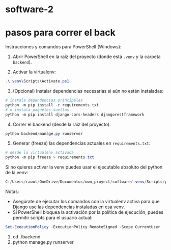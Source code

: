 # software-2



# pasos para correr el back
Instrucciones y comandos para PowerShell (Windows):

1. Abrir PowerShell en la raíz del proyecto (donde está `.venv` y la carpeta `backend`).

2. Activar la virtualenv:

```powershell
.\.venv\Scripts\Activate.ps1
```

3. (Opcional) Instalar dependencias necesarias si aún no están instaladas:

```powershell
# instala dependencias principales
python -m pip install -r requirements.txt
# o instala paquetes sueltos
python -m pip install django-cors-headers djangorestframework
```

4. Correr el backend (desde la raíz del proyecto):

```powershell
python backend/manage.py runserver
```

5. Generar (freeze) las dependencias actuales en `requirements.txt`:

```powershell
# desde la virtualenv activada
python -m pip freeze > requirements.txt
```

Si no quieres activar la venv puedes usar el ejecutable absoluto del python de la venv:

```powershell
C:/Users/raool/OneDrive/Documentos/own_proyect/software/.venv/Scripts/python.exe backend/manage.py runserver
```

Notas:
- Asegúrate de ejecutar los comandos con la virtualenv activa para que Django use las dependencias instaladas en esa venv.
- Si PowerShell bloquea la activación por la política de ejecución, puedes permitir scripts para el usuario actual:

```powershell
Set-ExecutionPolicy -ExecutionPolicy RemoteSigned -Scope CurrentUser
```

1. cd ./backend
2. python manage.py runserver